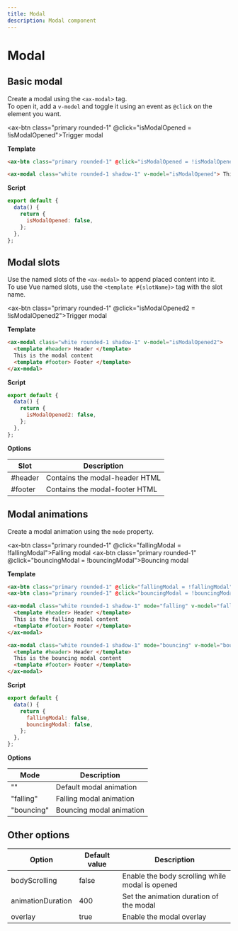 ```yaml
---
title: Modal
description: Modal component
---
```


# Modal

## Basic modal

Create a modal using the `<ax-modal>` tag.  
To open it, add a `v-model` and toggle it using an event as `@click` on the element you want.

<ax-btn class="primary rounded-1" @click="isModalOpened = !isModalOpened">Trigger modal</ax-btn>

<template>
  <ax-modal class="white rounded-1 shadow-1" v-model="isModalOpened">
    This is the modal content
  </ax-modal>
</template>

**Template**

```html
<ax-btn class="primary rounded-1" @click="isModalOpened = !isModalOpened">Trigger modal</ax-btn>

<ax-modal class="white rounded-1 shadow-1" v-model="isModalOpened"> This is the modal content </ax-modal>
```

**Script**

```js
export default {
  data() {
    return {
      isModalOpened: false,
    };
  },
};
```

## Modal slots

Use the named slots of the `<ax-modal>` to append placed content into it.  
To use Vue named slots, use the `<template #{slotName}>` tag with the slot name.

<ax-btn class="primary rounded-1" @click="isModalOpened2 = !isModalOpened2">Trigger modal</ax-btn>

<template>
  <ax-modal class="white rounded-1 shadow-1" v-model="isModalOpened2">
    <template #header>
      Header
    </template>
    This is the modal content
    <template #footer>
      Footer
    </template>
  </ax-modal>
</template>

**Template**

```html
<ax-modal class="white rounded-1 shadow-1" v-model="isModalOpened2">
  <template #header> Header </template>
  This is the modal content
  <template #footer> Footer </template>
</ax-modal>
```

**Script**

```js
export default {
  data() {
    return {
      isModalOpened2: false,
    };
  },
};
```

**Options**

| Slot    | Description                    |
| ------- | ------------------------------ |
| #header | Contains the modal-header HTML |
| #footer | Contains the modal-footer HTML |

## Modal animations

Create a modal animation using the `mode` property.

<ax-btn class="primary rounded-1" @click="fallingModal = !fallingModal">Falling modal</ax-btn>
<ax-btn class="primary rounded-1" @click="bouncingModal = !bouncingModal">Bouncing modal</ax-btn>

<template>
  <ax-modal class="white rounded-1 shadow-1" mode="falling" v-model="fallingModal">
    <template #header>
      Header
    </template>
    This is the falling modal content
    <template #footer>
      Footer
    </template>
  </ax-modal>
  <ax-modal class="white rounded-1 shadow-1" mode="bouncing" v-model="bouncingModal">
    <template #header>
      Header
    </template>
    This is the bouncing modal content
    <template #footer>
      Footer
    </template>
  </ax-modal>
</template>

**Template**

```html
<ax-btn class="primary rounded-1" @click="fallingModal = !fallingModal">Falling modal</ax-btn>
<ax-btn class="primary rounded-1" @click="bouncingModal = !bouncingModal">Bouncing modal</ax-btn>

<ax-modal class="white rounded-1 shadow-1" mode="falling" v-model="fallingModal">
  <template #header> Header </template>
  This is the falling modal content
  <template #footer> Footer </template>
</ax-modal>

<ax-modal class="white rounded-1 shadow-1" mode="bouncing" v-model="bouncingModal">
  <template #header> Header </template>
  This is the bouncing modal content
  <template #footer> Footer </template>
</ax-modal>
```

**Script**

```js
export default {
  data() {
    return {
      fallingModal: false,
      bouncingModal: false,
    };
  },
};
```

**Options**

| Mode       | Description              |
| ---------- | ------------------------ |
| ""         | Default modal animation  |
| "falling"  | Falling modal animation  |
| "bouncing" | Bouncing modal animation |

## Other options

| Option            | Default value | Description                                     |
| ----------------- | ------------- | ----------------------------------------------- |
| bodyScrolling     | false         | Enable the body scrolling while modal is opened |
| animationDuration | 400           | Set the animation duration of the modal         |
| overlay           | true          | Enable the modal overlay                        |

<script>
export default {
  data() {
    return {
      isModalOpened: false,
      isModalOpened2: false,
      fallingModal: false,
      bouncingModal: false
    }
  }
}
</script>
